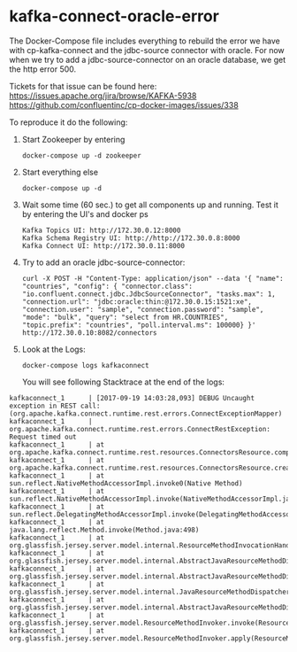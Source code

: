 # kafka-connect-oracle-error
The Docker-Compose file includes everything to rebuild the error we have with cp-kafka-connect and the jdbc-source connector with oracle.
For now when we try to add a jdbc-source-connector on an oracle database, we get the http error 500.

Tickets for that issue can be found here:
https://issues.apache.org/jira/browse/KAFKA-5938
https://github.com/confluentinc/cp-docker-images/issues/338

To reproduce it do the following:

1. Start Zookeeper by entering 
    ```
    docker-compose up -d zookeeper
    ```
2. Start everything else
    ```
    docker-compose up -d
    ```
3. Wait some time (60 sec.) to get all components up and running. Test it by entering the UI's and docker ps
    ```
    Kafka Topics UI: http://172.30.0.12:8000
    Kafka Schema Registry UI: http://http://172.30.0.8:8000
    Kafka Connect UI: http://172.30.0.11:8000
    ```
4. Try to add an oracle jdbc-source-connector:
    ```
    curl -X POST -H "Content-Type: application/json" --data '{ "name": "countries", "config": { "connector.class": "io.confluent.connect.jdbc.JdbcSourceConnector", "tasks.max": 1, "connection.url": "jdbc:oracle:thin:@172.30.0.15:1521:xe", "connection.user": "sample", "connection.password": "sample", "mode": "bulk", "query": "select from HR.COUNTRIES", "topic.prefix": "countries", "poll.interval.ms": 100000} }' http://172.30.0.10:8082/connectors
    ```
5. Look at the Logs:
    ```
    docker-compose logs kafkaconnect
    ```
    You will see following Stacktrace at the end of the logs:
```
kafkaconnect_1      | [2017-09-19 14:03:28,093] DEBUG Uncaught exception in REST call:  (org.apache.kafka.connect.runtime.rest.errors.ConnectExceptionMapper)
kafkaconnect_1      | org.apache.kafka.connect.runtime.rest.errors.ConnectRestException: Request timed out
kafkaconnect_1      | at org.apache.kafka.connect.runtime.rest.resources.ConnectorsResource.completeOrForwardRequest(ConnectorsResource.java:267)
kafkaconnect_1      | at org.apache.kafka.connect.runtime.rest.resources.ConnectorsResource.createConnector(ConnectorsResource.java:100)
kafkaconnect_1      | at sun.reflect.NativeMethodAccessorImpl.invoke0(Native Method)
kafkaconnect_1      | at sun.reflect.NativeMethodAccessorImpl.invoke(NativeMethodAccessorImpl.java:62)
kafkaconnect_1      | at sun.reflect.DelegatingMethodAccessorImpl.invoke(DelegatingMethodAccessorImpl.java:43)
kafkaconnect_1      | at java.lang.reflect.Method.invoke(Method.java:498)
kafkaconnect_1      | at org.glassfish.jersey.server.model.internal.ResourceMethodInvocationHandlerFactory$1.invoke(ResourceMethodInvocationHandlerFactory.java:81)
kafkaconnect_1      | at org.glassfish.jersey.server.model.internal.AbstractJavaResourceMethodDispatcher$1.run(AbstractJavaResourceMethodDispatcher.java:144)
kafkaconnect_1      | at org.glassfish.jersey.server.model.internal.AbstractJavaResourceMethodDispatcher.invoke(AbstractJavaResourceMethodDispatcher.java:161)
kafkaconnect_1      | at org.glassfish.jersey.server.model.internal.JavaResourceMethodDispatcherProvider$ResponseOutInvoker.doDispatch(JavaResourceMethodDispatcherProvider.java:160)
kafkaconnect_1      | at org.glassfish.jersey.server.model.internal.AbstractJavaResourceMethodDispatcher.dispatch(AbstractJavaResourceMethodDispatcher.java:99)
kafkaconnect_1      | at org.glassfish.jersey.server.model.ResourceMethodInvoker.invoke(ResourceMethodInvoker.java:389)
kafkaconnect_1      | at org.glassfish.jersey.server.model.ResourceMethodInvoker.apply(ResourceMethodInvoker.java:347)
```    
    
